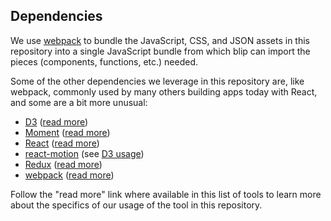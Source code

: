 ## Dependencies

We use [webpack](https://webpack.github.io/ 'webpack module bundler') to bundle the JavaScript, CSS, and JSON assets in this repository into a single JavaScript bundle from which blip can import the pieces (components, functions, etc.) needed.

Some of the other dependencies we leverage in this repository are, like webpack, commonly used by many others building apps today with React, and some are a bit more unusual:

- [D3](https://d3js.org/ 'D3: Data-Driven Documents') ([read more](./D3.md))
- [Moment](http://momentjs.com/ 'Moment.js') ([read more](./Moment.md))
- [React](https://facebook.github.io/react/ 'React') ([read more](./React.md))
- [react-motion](https://github.com/chenglou/react-motion 'GitHub: react-motion') (see [D3 usage](./D3.md))
- [Redux](http://redux.js.org/ 'redux docs') ([read more](./Redux.md))
- [webpack](https://webpack.github.io/ 'webpack module bundler') ([read more](./Webpack.md))

Follow the "read more" link where available in this list of tools to learn more about the specifics of our usage of the tool in this repository.
